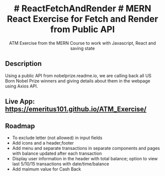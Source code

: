 <h1 align="center">
# ReactFetchAndRender
# MERN React Exercise for Fetch and Render from Public API
</h1>
<p align="center">ATM Exercise from the MERN Course to work with Javascript, React and saving state<p>

## Description

Using a public API from nobelprize.readme.io, we are calling back all US Born Nobel Prize winners and giving details about them in the webpage using Axios API.
  
## Live App: https://emeritus101.github.io/ATM_Exercise/
  
  
## Roadmap

* To exclude letter (not allowed) in input fields
* Add icons and a header,footer
* Add menu and separate transactions in separate components and pages with balance updated after each transaction
* Display user information in the header with total balance; option to view last 5/10/15 transactions with date/time/balance
* Add maimum value for Cash Back

